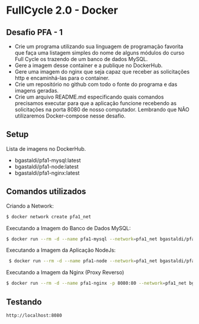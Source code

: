 # FullCycle 2.0 - Docker
## Desafio PFA - 1

- Crie um programa utilizando sua linguagem de programação favorita que faça uma listagem simples do nome de alguns módulos do curso Full Cycle os trazendo de um banco de dados MySQL. 
- Gere a imagem desse container e a publique no DockerHub.
- Gere uma imagem do nginx que seja capaz que receber as solicitações http e encaminhá-las para o container.
- Crie um repositório no github com todo o fonte do programa e das imagens geradas.
- Crie um arquivo README.md especificando quais comandos precisamos executar para que a aplicação funcione recebendo as solicitações na porta 8080 de nosso computador. Lembrando que NÃO utilizaremos Docker-compose nesse desafio.

## Setup

Lista de imagens no DockerHub.
- bgastaldi/pfa1-mysql:latest
- bgastaldi/pfa1-node:latest
- bgastaldi/pfa1-nginx:latest

## Comandos utilizados

Criando a Network:
``` bash
$ docker network create pfa1_net
```

Executando a Imagem do Banco de Dados MySQL:
``` bash
$ docker run --rm -d --name pfa1-mysql --network=pfa1_net bgastaldi/pfa1-mysql
```

Executando a Imagem da Aplicação NodeJs:
``` bash
 $ docker run --rm -d --name pfa1-node --network=pfa1_net bgastaldi/pfa1-node
```

Executando a Imagem da Nginx (Proxy Reverso)
``` bash
$ docker run --rm -d --name pfa1-nginx -p 8080:80 --network=pfa1_net bgastaldi/pfa1-nginx
```

## Testando
``` http
http://localhost:8080
```

